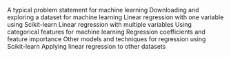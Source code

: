 A typical problem statement for machine learning
Downloading and exploring a dataset for machine learning
Linear regression with one variable using Scikit-learn
Linear regression with multiple variables
Using categorical features for machine learning
Regression coefficients and feature importance
Other models and techniques for regression using Scikit-learn
Applying linear regression to other datasets
